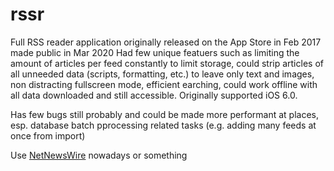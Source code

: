 # rssr
Full RSS reader application originally released on the App Store in Feb 2017 made public in Mar 2020
Had few unique featuers such as limiting the amount of articles per feed constantly to limit storage, could strip articles of all unneeded data (scripts, formatting, etc.) to leave only text and images, non distracting fullscreen mode, efficient earching, could work offline with all data downloaded and still accessible. Originally supported iOS 6.0.

Has few bugs still probably and could be made more performant at places, esp. database batch pprocessing related tasks (e.g. adding many feeds at once from import)

Use [NetNewsWire](http://netnewswireapp.com/ios/) nowadays or something
